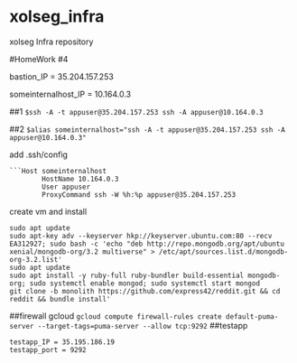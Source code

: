 # xolseg_infra
xolseg Infra repository

#HomeWork #4

bastion_IP = 35.204.157.253

someinternalhost_IP = 10.164.0.3


##1
```$ssh -A -t appuser@35.204.157.253 ssh -A appuser@10.164.0.3```

##2
```$alias someinternalhost="ssh -A -t appuser@35.204.157.253 ssh -A appuser@10.164.0.3"```

add .ssh/config
```
```Host someinternalhost
        HostName 10.164.0.3
        User appuser
        ProxyCommand ssh -W %h:%p appuser@35.204.157.253
```

create vm and install 

```gcloud compute instances create reddit-app --boot-disk-size=10GB --image-family ubuntu-1604-lts --image-project=ubuntu-os-cloud  --machine-type=g1-small  --tags puma-server  --restart-on-failure --metadata startup-script='#!/bin/bash
sudo apt update
sudo apt-key adv --keyserver hkp://keyserver.ubuntu.com:80 --recv EA312927; sudo bash -c 'echo "deb http://repo.mongodb.org/apt/ubuntu xenial/mongodb-org/3.2 multiverse" > /etc/apt/sources.list.d/mongodb-org-3.2.list'
sudo apt update
sudo apt install -y ruby-full ruby-bundler build-essential mongodb-org; sudo systemctl enable mongod; sudo systemctl start mongod
git clone -b monolith https://github.com/express42/reddit.git && cd reddit && bundle install'
```

##firewall gcloud
```gcloud compute firewall-rules create default-puma-server --target-tags=puma-server --allow tcp:9292```
##testapp
```
testapp_IP = 35.195.186.19
testapp_port = 9292
```
